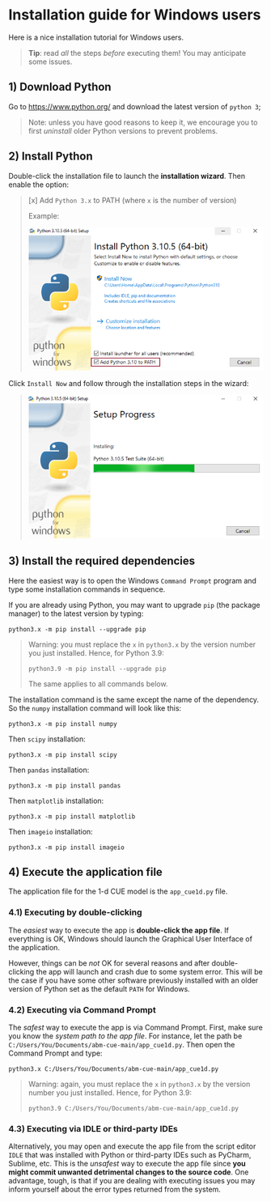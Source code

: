 # Installation guide for Windows users

Here is a nice installation tutorial for Windows users. 
> **Tip**: read _all_ the steps _before_ executing them! You may anticipate some issues.

## 1) **Download Python**
Go to https://www.python.org/ and download the latest version of `python 3`;
> Note: unless you have good reasons to keep it, we encourage you to first 
> _uninstall_ older Python versions to prevent problems.  

## 2) **Install Python**
Double-click the installation file to launch the **installation wizard**. Then enable the option:

> [x] Add `Python 3.x` to PATH (where `x` is the number of version)
> 
> Example:
> 
> ![addpath](https://github.com/ipo-exe/abm-cue/blob/main/docs/figs/install_windows_add_to_path.png "add")

Click `Install Now` and follow through the installation steps in the wizard:

> ![install](https://github.com/ipo-exe/abm-cue/blob/main/docs/figs/install_windows_install.png "install")

## 3) Install the required dependencies
Here the easiest way is to open the Windows `Command Prompt` program and 
type some installation commands in sequence. 

If you are already using Python, you may want to upgrade `pip` (the package manager) 
to the latest version by typing:
```commandline
python3.x -m pip install --upgrade pip
```
> Warning: you must replace the `x` in `python3.x` by the version number you just installed.
> Hence, for Python 3.9: 
> ```commandline
> python3.9 -m pip install --upgrade pip
> ```
> The same applies to all commands below.

The installation command is the same except the name of the dependency. So the `numpy` installation command will look like this: 
```commandline
python3.x -m pip install numpy
```
Then `scipy` installation:
```commandline
python3.x -m pip install scipy
```
Then `pandas` installation:
```commandline
python3.x -m pip install pandas
```
Then `matplotlib` installation:
```commandline
python3.x -m pip install matplotlib
```
Then `imageio` installation:
```commandline
python3.x -m pip install imageio
```

## 4) Execute the application file

The application file for the 1-d CUE model is the `app_cue1d.py` file.  

### 4.1) Executing by double-clicking
The _easiest_ way to execute the app is **double-click the app file**. 
If everything is OK, Windows should launch the Graphical User Interface of the application.

However, things can be _not_ OK for several reasons and after double-clicking the app will launch and crash due to some system error.
This will be the case if you have some other software previously installed with an older
version of Python set as the default `PATH` for Windows. 

### 4.2) Executing via Command Prompt
The _safest_ way to execute the app is via Command Prompt. 
First, make sure you know the _system path to the app file_.
For instance, let the path be `C:/Users/You/Documents/abm-cue-main/app_cue1d.py`.
Then open the Command Prompt and type:
```commandline
python3.x C:/Users/You/Documents/abm-cue-main/app_cue1d.py
```
> Warning: again, you must replace the `x` in `python3.x` by the version number you just installed.
> Hence, for Python 3.9: 
> ```commandline
> python3.9 C:/Users/You/Documents/abm-cue-main/app_cue1d.py
> ```

### 4.3) Executing via IDLE or third-party IDEs

Alternatively, you may open and execute the app file from the script editor 
`IDLE` that was installed with Python or third-party IDEs 
such as PyCharm, Sublime, etc. This is the _unsafest_ way
to execute the app file since **you might commit unwanted 
detrimental changes to the source code**. One advantage, tough, is
that if you are dealing with executing issues you may inform yourself about the 
error types returned from the system.

